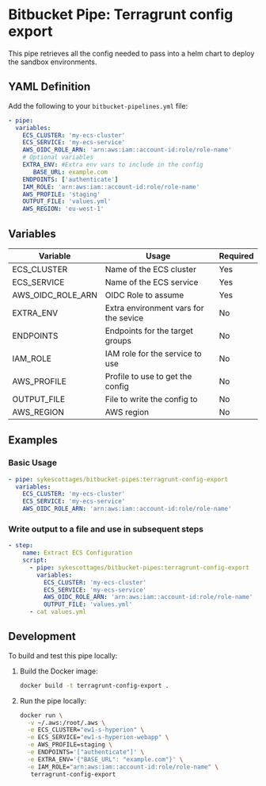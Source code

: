 # Bitbucket Pipe: Terragrunt config export

This pipe retrieves all the config needed to pass into a helm chart to deploy the sandbox environments.
## YAML Definition

Add the following to your `bitbucket-pipelines.yml` file:

```yaml
- pipe: 
  variables:
    ECS_CLUSTER: 'my-ecs-cluster'
    ECS_SERVICE: 'my-ecs-service'
    AWS_OIDC_ROLE_ARN: 'arn:aws:iam::account-id:role/role-name'
    # Optional variables
    EXTRA_ENV: #Extra env vars to include in the config
       BASE_URL: example.com
    ENDPOINTS: ['authenticate']
    IAM_ROLE: 'arn:aws:iam::account-id:role/role-name'
    AWS_PROFILE: 'staging' 
    OUTPUT_FILE: 'values.yml' 
    AWS_REGION: 'eu-west-1'
```

## Variables

| Variable | Usage                                 | Required |
| -------- |---------------------------------------| -------- |
| ECS_CLUSTER | Name of the ECS cluster               | Yes |
| ECS_SERVICE | Name of the ECS service               | Yes |
| AWS_OIDC_ROLE_ARN | OIDC Role to assume                   | Yes |
| EXTRA_ENV | Extra environment vars for the sevice | No |
| ENDPOINTS | Endpoints for the target groups       | No |
| IAM_ROLE | IAM role for the service to use       | No |
| AWS_PROFILE | Profile to use to get the config      | No |
| OUTPUT_FILE | File to write the config to           | No |
| AWS_REGION | AWS region                            | No |

## Examples

### Basic Usage

```yaml
- pipe: sykescottages/bitbucket-pipes:terragrunt-config-export
  variables:
    ECS_CLUSTER: 'my-ecs-cluster'
    ECS_SERVICE: 'my-ecs-service'
    AWS_OIDC_ROLE_ARN: 'arn:aws:iam::account-id:role/role-name'
```

### Write output to a file and use in subsequent steps

```yaml
- step:
    name: Extract ECS Configuration
    script:
      - pipe: sykescottages/bitbucket-pipes:terragrunt-config-export
        variables:
          ECS_CLUSTER: 'my-ecs-cluster'
          ECS_SERVICE: 'my-ecs-service'
          AWS_OIDC_ROLE_ARN: 'arn:aws:iam::account-id:role/role-name'
          OUTPUT_FILE: 'values.yml'
      - cat values.yml
```

## Development

To build and test this pipe locally:

1. Build the Docker image:
   ```bash
   docker build -t terragrunt-config-export .
   ```

2. Run the pipe locally:
   ```bash
   docker run \
     -v ~/.aws:/root/.aws \
     -e ECS_CLUSTER="ew1-s-hyperion" \
     -e ECS_SERVICE="ew1-s-hyperion-webapp" \
     -e AWS_PROFILE=staging \
     -e ENDPOINTS='["authenticate"]' \
     -e EXTRA_ENV='{"BASE_URL": "example.com"}' \
     -e IAM_ROLE="arn:aws:iam::account-id:role/role-name" \
      terragrunt-config-export
   ```